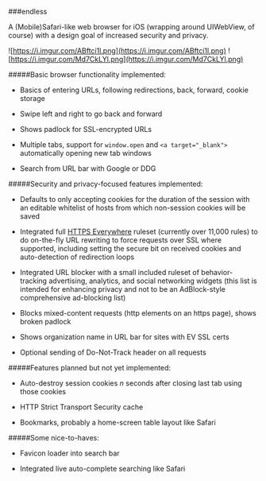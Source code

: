 ###endless

A (Mobile)Safari-like web browser for iOS (wrapping around UIWebView, of
course) with a design goal of increased security and privacy.

![https://i.imgur.com/ABftci1l.png](https://i.imgur.com/ABftci1l.png) ![https://i.imgur.com/Md7CkLYl.png](https://i.imgur.com/Md7CkLYl.png)

#####Basic browser functionality implemented:

- Basics of entering URLs, following redirections, back, forward, cookie storage

- Swipe left and right to go back and forward

- Shows padlock for SSL-encrypted URLs

- Multiple tabs, support for `window.open` and `<a target="_blank">` automatically
  opening new tab windows

- Search from URL bar with Google or DDG

#####Security and privacy-focused features implemented:

- Defaults to only accepting cookies for the duration of the session with an
  editable whitelist of hosts from which non-session cookies will be saved

- Integrated full [HTTPS Everywhere](https://www.eff.org/HTTPS-EVERYWHERE)
  ruleset (currently over 11,000 rules) to do on-the-fly URL rewriting to force
  requests over SSL where supported, including setting the secure
  bit on received cookies and auto-detection of redirection loops

- Integrated URL blocker with a small included ruleset of behavior-tracking
  advertising, analytics, and social networking widgets (this list is intended
  for enhancing privacy and not to be an AdBlock-style comprehensive ad-blocking
  list)

- Blocks mixed-content requests (http elements on an https page), shows broken
  padlock

- Shows organization name in URL bar for sites with EV SSL certs

- Optional sending of Do-Not-Track header on all requests

#####Features planned but not yet implemented:

- Auto-destroy session cookies *n* seconds after closing last tab using those
  cookies

- HTTP Strict Transport Security cache

- Bookmarks, probably a home-screen table layout like Safari

#####Some nice-to-haves:

- Favicon loader into search bar

- Integrated live auto-complete searching like Safari
